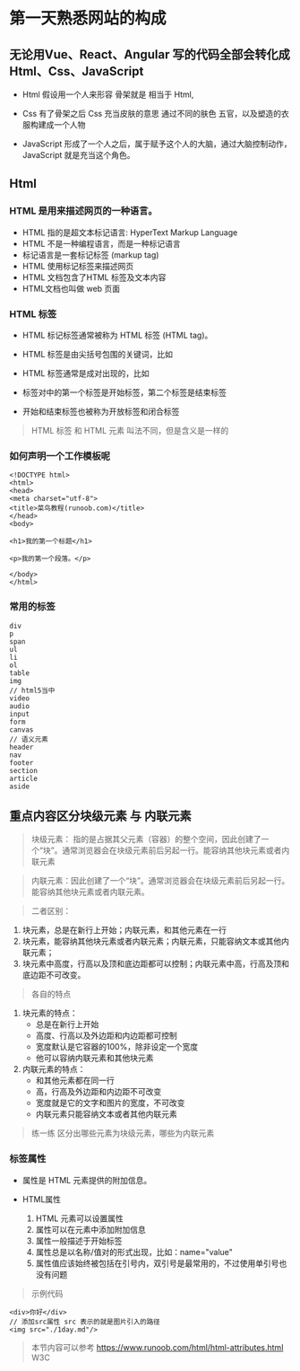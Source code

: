 <!--
 * @Author: wujiewei 619673401@qq.com
 * @Date: 2023-12-28 16:30:21
 * @LastEditors: wujiewei 619673401@qq.com
 * @LastEditTime: 2024-01-02 10:33:31
 * @FilePath: /ar-table/培训计划/1day.md
 * @Description: 这是默认设置,请设置`customMade`, 打开koroFileHeader查看配置 进行设置: https://github.com/OBKoro1/koro1FileHeader/wiki/%E9%85%8D%E7%BD%AE
-->
# 第一天熟悉网站的构成

## 无论用Vue、React、Angular 写的代码全部会转化成Html、Css、JavaScript
- Html
假设用一个人来形容 骨架就是 相当于 Html,

- Css 
有了骨架之后 Css 充当皮肤的意思 通过不同的肤色 五官，以及塑造的衣服构建成一个人物

- JavaScript
形成了一个人之后，属于赋予这个人的大脑，通过大脑控制动作，JavaScript 就是充当这个角色。

## Html
### HTML 是用来描述网页的一种语言。

- HTML 指的是超文本标记语言: HyperText Markup Language
- HTML 不是一种编程语言，而是一种标记语言
- 标记语言是一套标记标签 (markup tag)
- HTML 使用标记标签来描述网页
- HTML 文档包含了HTML 标签及文本内容
- HTML文档也叫做 web 页面

### HTML 标签
- HTML 标记标签通常被称为 HTML 标签 (HTML tag)。

- HTML 标签是由尖括号包围的关键词，比如 <html>
- HTML 标签通常是成对出现的，比如
- 标签对中的第一个标签是开始标签，第二个标签是结束标签
- 开始和结束标签也被称为开放标签和闭合标签
> HTML 标签 和 HTML 元素 叫法不同，但是含义是一样的


### 如何声明一个工作模板呢
```
<!DOCTYPE html>
<html>
<head>
<meta charset="utf-8">
<title>菜鸟教程(runoob.com)</title>
</head>
<body>
 
<h1>我的第一个标题</h1>
 
<p>我的第一个段落。</p>
 
</body>
</html>
```
### 常用的标签
```
div
p 
span 
ul 
li
ol
table
img
// html5当中
video
audio
input
form
canvas
// 语义元素
header
nav
footer
section
article
aside
```
## 重点内容区分块级元素 与 内联元素
> 块级元素： 指的是占据其父元素（容器）的整个空间，因此创建了一个“块”。通常浏览器会在块级元素前后另起一行。能容纳其他块元素或者内联元素

> 内联元素：因此创建了一个“块”。通常浏览器会在块级元素前后另起一行。能容纳其他块元素或者内联元素。 

> 二者区别：

1. 块元素，总是在新行上开始；内联元素，和其他元素在一行
2. 块元素，能容纳其他块元素或者内联元素；内联元素，只能容纳文本或其他内联元素；
3. 块元素中高度，行高以及顶和底边距都可以控制；内联元素中高，行高及顶和底边距不可改变。

> 各自的特点

1. 块元素的特点：
    - 总是在新行上开始
    - 高度、行高以及外边距和内边距都可控制
    - 宽度默认是它容器的100%，除非设定一个宽度
    - 他可以容纳内联元素和其他块元素
2. 内联元素的特点：
    - 和其他元素都在同一行
    - 高，行高及外边距和内边距不可改变
    - 宽度就是它的文字和图片的宽度，不可改变
    - 内联元素只能容纳文本或者其他内联元素

> 练一练 区分出哪些元素为块级元素，哪些为内联元素


### 标签属性
- 属性是 HTML 元素提供的附加信息。

- HTML属性
    1. HTML 元素可以设置属性
    2. 属性可以在元素中添加附加信息
    3. 属性一般描述于开始标签
    4. 属性总是以名称/值对的形式出现，比如：name="value"
    5. 属性值应该始终被包括在引号内，双引号是最常用的，不过使用单引号也没有问题

> 示例代码

```
<div>你好</div>
// 添加src属性 src 表示的就是图片引入的路径
<img src="./1day.md"/>
```

> 本节内容可以参考 https://www.runoob.com/html/html-attributes.html W3C